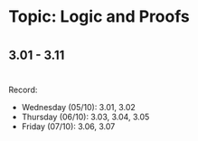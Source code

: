 # Topic:  Logic and Proofs
#
## 3.01 - 3.11
#
Record:
- Wednesday (05/10): 3.01, 3.02
- Thursday (06/10): 3.03, 3.04, 3.05
- Friday (07/10): 3.06, 3.07